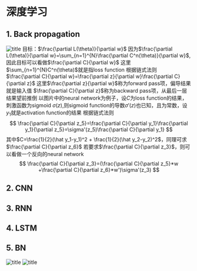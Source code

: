# 深度学习
## 1. Back propagation
![title](https://i.loli.net/2019/10/17/cMwIxP3Hh71lTCv.png)
目标：$\frac{\partial L(\theta)}{\partial w}$
因为$\frac{\partial L(\theta)}{\partial w}=\sum_{n=1}^{N}\frac{\partial C^n(\theta)}{\partial w}$, 因此目标可以看做$\frac{\partial C}{\partial w}$
这里$\sum_{n=1}^{N}C^n(\theta)$就是指loss function
根据链式法则
$\frac{\partial C}{\partial w}=\frac{\partial z}{\partial w}\frac{\partial C}{\partial z}$
这里$\frac{\partial z}{\partial w}$称为forward pass项，偏导结果就是输入值
$\frac{\partial C}{\partial z}$称为backward pass项，从最后一层结果望前推倒
以图片中的neural network为例子，设$C$为loss function的结果，刺激函数为sigmoid $\sigma(z)$,则sigmoid function的导数$\sigma'(z)$也已知，且为常数，设$y_1$就是activation function的结果
根据链式法则
$$
\frac{\partial C}{\partial z_5}=\frac{\partial C}{\partial y_1}\frac{\partial y_1}{\partial z_5}=\sigma'(z_5)\frac{\partial C}{\partial y_1}
$$
其中$C=\frac{1}{2}(\hat y_1-y_1)^2 + \frac{1}{2}(\hat y_2-y_2)^2$，同理可求$\frac{\partial C}{\partial z_6}$
若要求$\frac{\partial C}{\partial z_3}$，则可以看做一个反向的neural network
$$
\frac{\partial C}{\partial z_3}=(\frac{\partial C}{\partial z_5}*w +\frac{\partial C}{\partial z_6}*w')\sigma'(z_3)
$$
## 2. CNN
## 3. RNN
## 4. LSTM
## 5. BN
![title](https://i.loli.net/2019/10/17/EIviD56BCK4Z9qM.png)
![title](https://i.loli.net/2019/10/17/MVrPFvS3I495cnB.png)